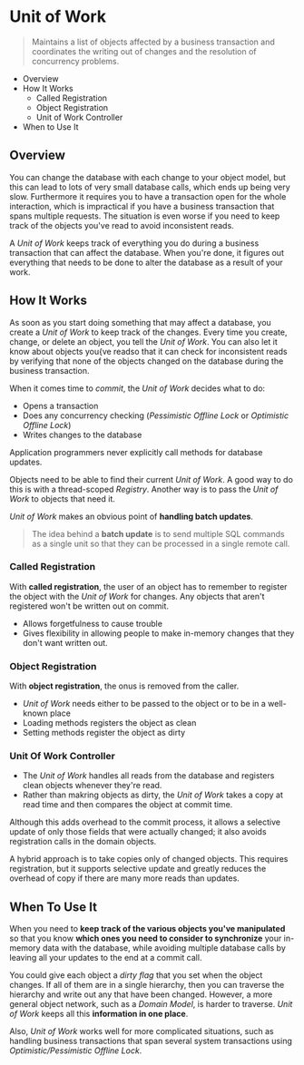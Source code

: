 # Unit of Work

> Maintains a list of objects affected by a business transaction and coordinates the writing out of changes and the resolution of concurrency problems.

* Overview
* How It Works
  * Called Registration
  * Object Registration
  * Unit of Work Controller
* When to Use It

## Overview

You can change the database with each change to your object model, but this can lead to lots of very small database calls, which ends up being very slow. Furthermore it requires you to have a transaction open for the whole interaction, which is impractical if you have a business transaction that spans multiple requests. The situation is even worse if you need to keep track of the objects you've read to avoid inconsistent reads.

A *Unit of Work* keeps track of everything you do during a business transaction that can affect the database. When you're done, it figures out everything that needs to be done to alter the database as a result of your work.

## How It Works

As soon as you start doing something that may affect a database, you create a *Unit of Work* to keep track of the changes. Every time you create, change, or delete an object, you tell the *Unit of Work*. You can also let it know about objects you{ve readso that it can check for inconsistent reads by verifying that none of the objects changed on the database during the business transaction.

When it comes time to *commit*, the *Unit of Work* decides what to do:

* Opens a transaction
* Does any concurrency checking (*Pessimistic Offline Lock* or *Optimistic Offline Lock*)
* Writes changes to the database

Application programmers never explicitly call methods for database updates.

Objects need to be able to find their current *Unit of Work*. A good way to do this is with a thread-scoped *Registry*. Another way is to pass the *Unit of Work* to objects that need it.

*Unit of Work* makes an obvious point of **handling batch updates**.

> The idea behind a **batch update** is to send multiple SQL commands as a single unit so that they can be processed in a single remote call.

### Called Registration

With **called registration**, the user of an object has to remember to register the object with the *Unit of Work* for changes. Any objects that aren't registered won't be written out on commit. 

* Allows forgetfulness to cause trouble
* Gives flexibility in allowing people to make in-memory changes that they don't want written out.

### Object Registration

With **object registration**, the onus is removed from the caller.

* *Unit of Work* needs either to be passed to the object or to be in a well-known place
* Loading methods registers the object as clean
* Setting methods register the object as dirty

### Unit Of Work Controller

* The *Unit of Work* handles all reads from the database and registers clean objects whenever they're read.
* Rather than makring objects as dirty, the *Unit of Work* takes a copy at read time and then compares the object at commit time.

Although this adds overhead to the commit process, it allows a selective update of only those fields that were actually changed; it also avoids registration calls in the domain objects.

A hybrid approach is to take copies only of changed objects. This requires registration, but it supports selective update and greatly reduces the overhead of copy if there are many more reads than updates.

## When To Use It

When you need to **keep track of the various objects you've manipulated** so that you know **which ones you need to consider to synchronize** your in-memory data with the database, while avoiding multiple database calls by leaving all your updates to the end at a commit call.

You could give each object a *dirty flag* that you set when the object changes. If all of them are in a single hierarchy, then you can traverse the hierarchy and write out any that have been changed. However, a more general object network, such as a *Domain Model*, is harder to traverse. *Unit of Work* keeps all this **information in one place**.

Also, *Unit of Work* works well for more complicated situations, such as handling business transactions that span several system transactions using *Optimistic/Pessimistic Offline Lock*.
